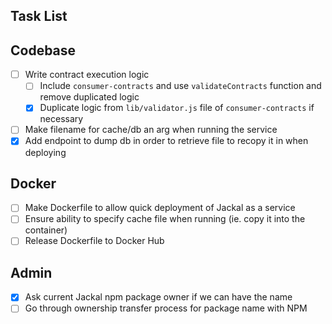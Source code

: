 Task List
---------

Codebase
--------
- [ ] Write contract execution logic
  - [ ] Include `consumer-contracts` and use `validateContracts` function and remove duplicated logic
  - [x] Duplicate logic from `lib/validator.js` file of `consumer-contracts` if necessary
- [ ] Make filename for cache/db an arg when running the service
- [x] Add endpoint to dump db in order to retrieve file to recopy it in when deploying

Docker
------
- [ ] Make Dockerfile to allow quick deployment of Jackal as a service
- [ ] Ensure ability to specify cache file when running (ie. copy it into the container)
- [ ] Release Dockerfile to Docker Hub

Admin
-----
- [x] Ask current Jackal npm package owner if we can have the name
- [ ] Go through ownership transfer process for package name with NPM
